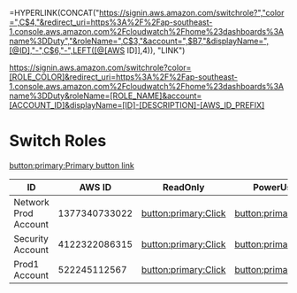 =HYPERLINK(CONCAT("https://signin.aws.amazon.com/switchrole?","color=",C$4,"&redirect_uri=https%3A%2F%2Fap-southeast-1.console.aws.amazon.com%2Fcloudwatch%2Fhome%23dashboards%3Aname%3DDuty","&roleName=",C$3,"&account=",$B7,"&displayName=",[@ID],"-",C$6,"-",LEFT([@[AWS ID]],4)), "LINK")


https://signin.aws.amazon.com/switchrole?color=[ROLE_COLOR]&redirect_uri=https%3A%2F%2Fap-southeast-1.console.aws.amazon.com%2Fcloudwatch%2Fhome%23dashboards%3Aname%3DDuty&roleName=[ROLE_NAME]&account=[ACCOUNT_ID]&displayName=[ID]-[DESCRIPTION]-[AWS_ID_PREFIX]

# Switch Roles  
[button:primary:Primary button link](https://amazon.com) 
 
ID|AWS ID|ReadOnly|PowerUser|Admin
----|----|----|----|----|
Network Prod Account|1377340733022|[button:primary:Click](https://signin.aws.amazon.com/switchrole?color=FAD791&redirect_uri=https%3A%2F%2Fap-southeast-1.console.aws.amazon.com%2Fcloudwatch%2Fhome%23dashboards%3Aname%3DDuty&roleName=ReadOnly&account=1377340733022&displayName=ReadOnlyNetworkProdAccount)|[button:primary:Click](https://signin.aws.amazon.com/switchrole?color=FBBF93&redirect_uri=https%3A%2F%2Fap-southeast-1.console.aws.amazon.com%2Fcloudwatch%2Fhome%23dashboards%3Aname%3DDuty&roleName=PowerUser&account=1377340733022&displayName=PowerUserNetworkProdAccount)|[button:primary:Click](https://signin.aws.amazon.com/switchrole?color=FBBF93&redirect_uri=https%3A%2F%2Fap-southeast-1.console.aws.amazon.com%2Fcloudwatch%2Fhome%23dashboards%3Aname%3DDuty&roleName=Admin&account=1377340733022&displayName=AdminNetworkProdAccount) 
Security Account|4122322086315|[button:primary:Click](https://signin.aws.amazon.com/switchrole?color=FAD791&redirect_uri=https%3A%2F%2Fap-southeast-1.console.aws.amazon.com%2Fcloudwatch%2Fhome%23dashboards%3Aname%3DDuty&roleName=ReadOnly&account=4122322086315&displayName=ReadOnlySecurityAccount)|[button:primary:Click](https://signin.aws.amazon.com/switchrole?color=FBBF93&redirect_uri=https%3A%2F%2Fap-southeast-1.console.aws.amazon.com%2Fcloudwatch%2Fhome%23dashboards%3Aname%3DDuty&roleName=PowerUser&account=4122322086315&displayName=PowerUserSecurityAccount)|[button:primary:Click](https://signin.aws.amazon.com/switchrole?color=FBBF93&redirect_uri=https%3A%2F%2Fap-southeast-1.console.aws.amazon.com%2Fcloudwatch%2Fhome%23dashboards%3Aname%3DDuty&roleName=Admin&account=412232086315&displayName=AdminSecurityAccount) 
Prod1 Account|522245112567|[button:primary:Click](https://signin.aws.amazon.com/switchrole?color=FAD791&redirect_uri=https%3A%2F%2Fap-southeast-1.console.aws.amazon.com%2Fcloudwatch%2Fhome%23dashboards%3Aname%3DDuty&roleName=ReadOnly&account=522245112567&displayName=ReadOnlyProd1Account)|[button:primary:Click](https://signin.aws.amazon.com/switchrole?color=FBBF93&redirect_uri=https%3A%2F%2Fap-southeast-1.console.aws.amazon.com%2Fcloudwatch%2Fhome%23dashboards%3Aname%3DDuty&roleName=PowerUser&account=522245112567&displayName=PowerUserProd1Account)|[button:primary:Click](https://signin.aws.amazon.com/switchrole?color=FBBF93&redirect_uri=https%3A%2F%2Fap-southeast-1.console.aws.amazon.com%2Fcloudwatch%2Fhome%23dashboards%3Aname%3DDuty&roleName=Admin&account=522245112567&displayName=AdminProd1Account) 
